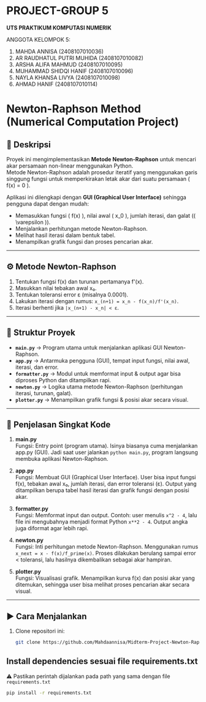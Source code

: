 # PROJECT-GROUP 5

**UTS PRAKTIKUM KOMPUTASI NUMERIK**

ANGGOTA KELOMPOK 5:
1. MAHDA ANNISA (2408107010036)
2. AR RAUDHATUL PUTRI MUHIDA (2408107010082)
3. ARSHA ALIFA MAHMUD (2408107010095)
4. MUHAMMAD SHIDQI HANIF (2408107010096)
5. NAYLA KHANSA LIVYA (2408107010098)
6. AHMAD HANIF (2408107010114)

# Newton-Raphson Method (Numerical Computation Project)

## 📌 Deskripsi
Proyek ini mengimplementasikan **Metode Newton-Raphson** untuk mencari akar persamaan non-linear menggunakan Python.  
Metode Newton-Raphson adalah prosedur iteratif yang menggunakan garis singgung fungsi untuk memperkirakan letak akar dari suatu persamaan \( f(x) = 0 \).  

Aplikasi ini dilengkapi dengan **GUI (Graphical User Interface)** sehingga pengguna dapat dengan mudah:
- Memasukkan fungsi \( f(x) \), nilai awal \( x_0 \), jumlah iterasi, dan galat (\( \varepsilon \)).
- Menjalankan perhitungan metode Newton-Raphson.
- Melihat hasil iterasi dalam bentuk tabel.
- Menampilkan grafik fungsi dan proses pencarian akar.

---

## ⚙️ Metode Newton-Raphson
1. Tentukan fungsi f(x) dan turunan pertamanya f'(x).  
2. Masukkan nilai tebakan awal x₀.  
3. Tentukan toleransi error ε (misalnya 0.0001).  
4. Lakukan iterasi dengan rumus: `x_(n+1) = x_n - f(x_n)/f'(x_n)`.  
5. Iterasi berhenti jika `|x_(n+1) - x_n| < ε`.
 
---

## 📂 Struktur Proyek
- **`main.py`** → Program utama untuk menjalankan aplikasi GUI Newton-Raphson.  
- **`app.py`** → Antarmuka pengguna (GUI), tempat input fungsi, nilai awal, iterasi, dan error.  
- **`formatter.py`** → Modul untuk memformat input & output agar bisa diproses Python dan ditampilkan rapi.  
- **`newton.py`** → Logika utama metode Newton-Raphson (perhitungan iterasi, turunan, galat).  
- **`plotter.py`** → Menampilkan grafik fungsi & posisi akar secara visual.  

---

## 📂 Penjelasan Singkat Kode

1. **main.py**  
   Fungsi: Entry point (program utama). Isinya biasanya cuma menjalankan app.py (GUI). Jadi saat user jalankan `python main.py`, program langsung membuka aplikasi Newton-Raphson.  

2. **app.py**  
   Fungsi: Membuat GUI (Graphical User Interface). User bisa input fungsi f(x), tebakan awal x₀, jumlah iterasi, dan error toleransi (ε). Output yang ditampilkan berupa tabel hasil iterasi dan grafik fungsi dengan posisi akar.  

3. **formatter.py**  
   Fungsi: Memformat input dan output. Contoh: user menulis `x^2 - 4`, lalu file ini mengubahnya menjadi format Python `x**2 - 4`. Output angka juga diformat agar lebih rapi.  

4. **newton.py**  
   Fungsi: Inti perhitungan metode Newton-Raphson. Menggunakan rumus `x_next = x - f(x)/f_prime(x)`. Proses dilakukan berulang sampai error < toleransi, lalu hasilnya dikembalikan sebagai akar hampiran.  

5. **plotter.py**  
   Fungsi: Visualisasi grafik. Menampilkan kurva f(x) dan posisi akar yang ditemukan, sehingga user bisa melihat proses pencarian akar secara visual.  

---

## ▶️ Cara Menjalankan
1. Clone repositori ini:
   ```bash
   git clone https://github.com/Mahdaannisa/Midterm-Project-Newton-Raphson-By-Group-5.git

 ## Install dependencies sesuai file **requirements.txt**  
   ⚠️ Pastikan perintah dijalankan pada path yang sama dengan file `requirements.txt`  

   ```bash
   pip install -r requirements.txt

